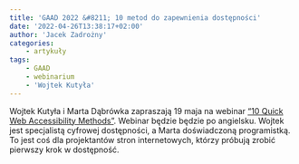 ```yaml
---
title: 'GAAD 2022 &#8211; 10 metod do zapewnienia dostępności'
date: '2022-04-26T13:38:17+02:00'
author: 'Jacek Zadrożny'
categories:
    - artykuły
tags:
    - GAAD
    - webinarium
    - 'Wojtek Kutyła'
---
```


Wojtek Kutyła i Marta Dąbrówka zapraszają 19 maja na webinar [“10 Quick Web Accessibility Methods”](https://www.linkedin.com/video/event/urn:li:ugcPost:6924288928418033664/). Webinar będzie będzie po angielsku. Wojtek jest specjalistą cyfrowej dostępności, a Marta doświadczoną programistką. To jest coś dla projektantów stron internetowych, którzy próbują zrobić pierwszy krok w dostępność.
